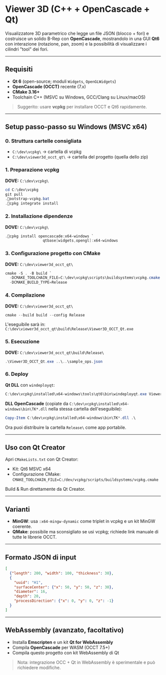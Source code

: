 # Viewer 3D (C++ + OpenCascade + Qt)

Visualizzatore 3D parametrico che legge un file JSON (blocco + fori) e costruisce un solido B-Rep con **OpenCascade**, mostrandolo in una GUI **Qt6** con interazione (rotazione, pan, zoom) e la possibilità di visualizzare i cilindri "tool" dei fori.

---

## Requisiti

- **Qt 6** (open-source; moduli `Widgets`, `OpenGLWidgets`)
- **OpenCascade (OCCT)** recente (7.x)
- **CMake 3.16+**
- Toolchain C++ (MSVC su Windows, GCC/Clang su Linux/macOS)

> Suggerito: usare **vcpkg** per installare OCCT e Qt6 rapidamente.

---

## Setup passo-passo su Windows (MSVC x64)

### 0. Struttura cartelle consigliata

- `C:\dev\vcpkg\` → cartella di vcpkg
- `C:\dev\viewer3d_occt_qt\` → cartella del progetto (quella dello zip)

### 1. Preparazione vcpkg

**DOVE:** `C:\dev\vcpkg\`

```powershell
cd C:\dev\vcpkg
git pull
.ootstrap-vcpkg.bat
.cpkg integrate install
```

### 2. Installazione dipendenze

**DOVE:** `C:\dev\vcpkg\`

```powershell
.cpkg install opencascade:x64-windows `
                 qtbase[widgets,opengl]:x64-windows
```

### 3. Configurazione progetto con CMake

**DOVE:** `C:\dev\viewer3d_occt_qt\`

```powershell
cmake -S . -B build `
  -DCMAKE_TOOLCHAIN_FILE=C:\dev\vcpkg\scripts\buildsystems\vcpkg.cmake `
  -DCMAKE_BUILD_TYPE=Release
```

### 4. Compilazione

**DOVE:** `C:\dev\viewer3d_occt_qt\`

```powershell
cmake --build build --config Release
```

L'eseguibile sarà in:  
`C:\dev\viewer3d_occt_qt\build\Release\Viewer3D_OCCT_Qt.exe`

### 5. Esecuzione

**DOVE:** `C:\dev\viewer3d_occt_qt\build\Release\`

```powershell
.\Viewer3D_OCCT_Qt.exe ..\..\sample_ops.json
```

### 6. Deploy

**Qt DLL** con `windeployqt`:  
```powershell
C:\dev\vcpkg\installed\x64-windows\tools\qt6\bin\windeployqt.exe Viewer3D_OCCT_Qt.exe
```

**DLL OpenCascade** (copiate da `C:\dev\vcpkg\installed\x64-windows\bin\TK*.dll` nella stessa cartella dell'eseguibile):  
```powershell
Copy-Item C:\dev\vcpkg\installed\x64-windows\bin\TK*.dll .\
```

Ora puoi distribuire la cartella `Release\` come app portabile.

---

## Uso con Qt Creator

Apri `CMakeLists.txt` con Qt Creator:

- Kit: Qt6 MSVC x64
- Configurazione CMake:  
  `CMAKE_TOOLCHAIN_FILE=C:/dev/vcpkg/scripts/buildsystems/vcpkg.cmake`

Build & Run direttamente da Qt Creator.

---

## Varianti

- **MinGW**: usa `:x64-mingw-dynamic` come triplet in vcpkg e un kit MinGW coerente.  
- **QMake**: possibile ma sconsigliato se usi vcpkg; richiede link manuale di tutte le librerie OCCT.

---

## Formato JSON di input

```json
[
  {"length": 200, "width": 100, "thickness": 30},
  {
    "uuid": "H1",
    "surfaceCenter": {"x": 50, "y": 50, "z": 30},
    "diameter": 16,
    "depth": 20,
    "processDirection": {"x": 0, "y": 0, "z": -1}
  }
]
```

---

## WebAssembly (avanzato, facoltativo)

- Installa **Emscripten** e un kit **Qt for WebAssembly**
- Compila **OpenCascade** per WASM (OCCT 7.5+)
- Compila questo progetto con kit WebAssembly di Qt

> Nota: integrazione OCC + Qt in WebAssembly è sperimentale e può richiedere modifiche.
